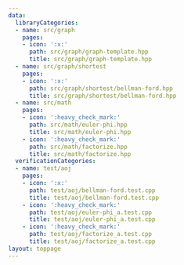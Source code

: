```yaml
---
data:
  libraryCategories:
  - name: src/graph
    pages:
    - icon: ':x:'
      path: src/graph/graph-template.hpp
      title: src/graph/graph-template.hpp
  - name: src/graph/shortest
    pages:
    - icon: ':x:'
      path: src/graph/shortest/bellman-ford.hpp
      title: src/graph/shortest/bellman-ford.hpp
  - name: src/math
    pages:
    - icon: ':heavy_check_mark:'
      path: src/math/euler-phi.hpp
      title: src/math/euler-phi.hpp
    - icon: ':heavy_check_mark:'
      path: src/math/factorize.hpp
      title: src/math/factorize.hpp
  verificationCategories:
  - name: test/aoj
    pages:
    - icon: ':x:'
      path: test/aoj/bellman-ford.test.cpp
      title: test/aoj/bellman-ford.test.cpp
    - icon: ':heavy_check_mark:'
      path: test/aoj/euler-phi_a.test.cpp
      title: test/aoj/euler-phi_a.test.cpp
    - icon: ':heavy_check_mark:'
      path: test/aoj/factorize_a.test.cpp
      title: test/aoj/factorize_a.test.cpp
layout: toppage
---
```

